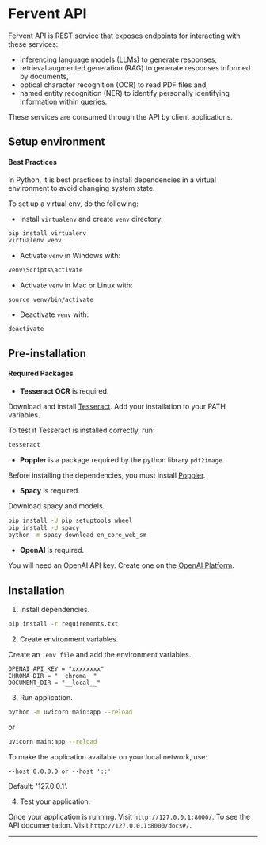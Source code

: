 # Fervent API

Fervent API is REST service that exposes endpoints for interacting with these services:
- inferencing language models (LLMs) to generate responses, 
- retrieval augmented generation (RAG) to generate responses informed by documents, 
- optical character recognition (OCR) to read PDF files and,
- named entity recognition (NER) to identify personally identifying information within queries.

These services are consumed through the API by client applications.

## Setup environment

#### Best Practices

In Python, it is best practices to install dependencies in a virtual environment to avoid
changing system state.

To set up a virtual env, do the following:

- Install `virtualenv` and create `venv` directory:

```zsh
pip install virtualenv
virtualenv venv
```

- Activate `venv` in Windows with:

```powershell
venv\Scripts\activate
```

- Activate `venv` in Mac or Linux with:

```
source venv/bin/activate
```

- Deactivate `venv` with:

```
deactivate
```

## Pre-installation

#### Required Packages

- **Tesseract OCR** is required.

Download and install [Tesseract](https://tesseract-ocr.github.io/tessdoc/Installation.html).
Add your installation to your PATH variables.

To test if Tesseract is installed correctly, run:
```zsh
tesseract
```

- **Poppler** is a package required by the python library `pdf2image`.

Before installing the dependencies, you must install [Poppler](https://pdf2image.readthedocs.io/en/latest/installation.html).

- **Spacy** is required.

Download spacy and models.
```zsh
pip install -U pip setuptools wheel
pip install -U spacy
python -m spacy download en_core_web_sm
```

- **OpenAI** is required.

You will need an OpenAI API key. Create one on the [OpenAI Platform](https://platform.openai.com/).

## Installation

1. Install dependencies.

```zsh
pip install -r requirements.txt
```

2. Create environment variables.

Create an `.env file` and add the environment variables.

```env
OPENAI_API_KEY = "xxxxxxxx"
CHROMA_DIR = "__chroma__"
DOCUMENT_DIR = "__local__"
```

3. Run application.

```zsh
python -m uvicorn main:app --reload
```
or
```zsh
uvicorn main:app --reload
```

To make the application available on your local network, use:
```
--host 0.0.0.0 or --host '::'
```
Default: '127.0.0.1'.

4. Test your application.

Once your application is running. Visit `http://127.0.0.1:8000/`. To see the API documentation. Visit `http://127.0.0.1:8000/docs#/`.

---